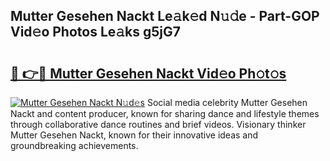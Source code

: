## Mutter Gesehen Nackt Le𝚊k𝚎d N𝚞𝚍e - Part-GOP Vid𝚎o Photos Le𝚊ks g5jG7

# <h2><a href="http://fb0xm4.evod.top/?m=Mutter+Gesehen+Nackt">🔗 👉🔴 Mutter Gesehen Nackt Vid𝚎o Ph𝚘t𝚘s</a></h2>

[![Mutter Gesehen Nackt N𝚞d𝚎s](https://i.imgur.com/8V9OHl7.gif)](http://fb0xm4.evod.top/?m=Mutter+Gesehen+Nackt)
Social media celebrity Mutter Gesehen Nackt and content producer, known for sharing dance and lifestyle themes through collaborative dance routines and brief videos. Visionary thinker Mutter Gesehen Nackt, known for their innovative ideas and groundbreaking achievements. 
